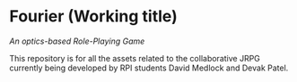 # Fourier (Working title)
*An optics-based Role-Playing Game*

This repository is for all the assets related to the collaborative JRPG currently being developed by RPI students David Medlock and Devak Patel.
